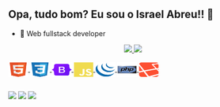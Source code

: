 ## Opa, tudo bom?  Eu sou o Israel Abreu!! 👋

- 🔭 Web fullstack developer

<!--Git Status-->
<div align="center">
  <a href="https://github.com/IsraelAbreu">
  <img height="180em" src="https://github-readme-stats.vercel.app/api?username=IsraelAbreu&show_icons=true&theme=tokyonight&include_all_commits=true&count_private=true"/>
  <img height="180em" src="https://github-readme-stats.vercel.app/api/top-langs/?username=IsraelAbreu&layout=compact&langs_count=7&theme=tokyonight"/>
</div>
<!-- Linguagens Icons -->
 </div>
  <div style="display: inline_block"><br>
    <img align="center" alt="Israel-HTML" height="30" width="40" src="https://raw.githubusercontent.com/devicons/devicon/master/icons/html5/html5-original.svg">
    <img align="center" alt="Israel-CSS" height="30" width="40" src="https://raw.githubusercontent.com/devicons/devicon/master/icons/css3/css3-original.svg">
    <img align="center" alte="Israel-Bootstrap" height="30" width="40" src="https://raw.githubusercontent.com/devicons/devicon/master/icons/bootstrap/bootstrap-original.svg">
    <img align="center" alt="Israel-Js" height="30" width="40" src="https://raw.githubusercontent.com/devicons/devicon/master/icons/javascript/javascript-plain.svg">
    <img align="center" alte="Israel-Jquery" height="30" width="40" src="https://raw.githubusercontent.com/devicons/devicon/master/icons/jquery/jquery-original.svg">
    <img align="center" alte="Israel-PHP" height="30" width="40" src="https://raw.githubusercontent.com/devicons/devicon/master/icons/php/php-original.svg">
    <img align="center" alte="Israel-LARAVEL" height="30" width="40" src="https://raw.githubusercontent.com/devicons/devicon/master/icons/laravel/laravel-plain.svg">
</div>

##
<!--Redes Sociais-->
<div> 
  <a href="https://instagram.com/rael_abr" target="_blank"><img src="https://img.shields.io/badge/-Instagram-%23E4405F?style=for-the-badge&logo=instagram&logoColor=white" target="_blank"></a>
  <a href = "mailto:israel.abreu95@gmail.com"><img src="https://img.shields.io/badge/-Gmail-%23333?style=for-the-badge&logo=gmail&logoColor=white" target="_blank"></a>
  <a href="https://www.linkedin.com/in/israelabreoliv/" target="_blank"><img src="https://img.shields.io/badge/-LinkedIn-%230077B5?style=for-the-badge&logo=linkedin&logoColor=white" target="_blank"></a> 
 
</div>
